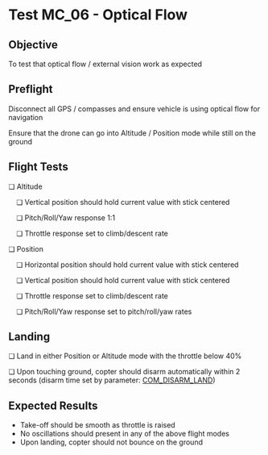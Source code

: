 # Test MC_06 - Optical Flow

## Objective

To test that optical flow / external vision work as expected

## Preflight

Disconnect all GPS / compasses and ensure vehicle is using optical flow for navigation

Ensure that the drone can go into Altitude / Position mode while still on the ground

## Flight Tests

❏ Altitude

&nbsp;&nbsp;&nbsp;&nbsp;❏ Vertical position should hold current value with stick centered

&nbsp;&nbsp;&nbsp;&nbsp;❏ Pitch/Roll/Yaw response 1:1

&nbsp;&nbsp;&nbsp;&nbsp;❏ Throttle response set to climb/descent rate

❏ Position

&nbsp;&nbsp;&nbsp;&nbsp;❏ Horizontal position should hold current value with stick centered

&nbsp;&nbsp;&nbsp;&nbsp;❏ Vertical position should hold current value with stick centered

&nbsp;&nbsp;&nbsp;&nbsp;❏ Throttle response set to climb/descent rate

&nbsp;&nbsp;&nbsp;&nbsp;❏ Pitch/Roll/Yaw response set to pitch/roll/yaw rates

## Landing

❏ Land in either Position or Altitude mode with the throttle below 40%

❏ Upon touching ground, copter should disarm automatically within 2 seconds (disarm time set by parameter: [COM_DISARM_LAND](../advanced_config/parameter_reference.md#COM_DISARM_LAND))

## Expected Results

- Take-off should be smooth as throttle is raised
- No oscillations should present in any of the above flight modes
- Upon landing, copter should not bounce on the ground
